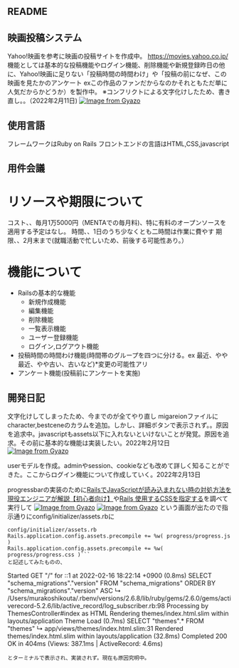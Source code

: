 ## README

## 映画投稿システム
Yahoo!映画を参考に映画の投稿サイトを作成中。 https://movies.yahoo.co.jp/  
機能としては基本的な投稿機能やログイン機能、削除機能や新規登録昨日の他に、Yahoo!映画に足りない「投稿時間の時間わけ」や「投稿の前になぜ、この映画を見たかのアンケート  exこの作品のファンだからなのかそれともただ単に人気だからかどうか）を製作中。
※コンフリクトによる文字化けしたため、書き直し。。（2022年2月11日)
[![Image from Gyazo](https://i.gyazo.com/d3ddaa6a47b5dfe3d8d1a9abbdbcef42.png)](https://gyazo.com/d3ddaa6a47b5dfe3d8d1a9abbdbcef42)　　　

## 使用言語
フレームワークはRuby on Rails フロントエンドの言語はHTML,CSS,javascript

## 用件会議
# リソースや期限について
コスト、、毎月1万5000円（MENTAでの毎月料)、特に有料のオープンソースを適用する予定はなし。
時間、、1日のうち少なくとも二時間は作業に費やす
期限、、2月末まで(就職活動で忙しいため、前後する可能性あり。）

# 機能について
- Railsの基本的な機能
    - 新規作成機能
    - 編集機能
    - 削除機能
    - 一覧表示機能
    - ユーザー登録機能
    - ログイン,ログアウト機能
- 投稿時間の時間わけ機能(時間帯のグループを四つに分ける。ex 最近、やや最近、やや古い、古いなど)*変更の可能性アリ
- アンケート機能(投稿前にアンケートを実施)


## 開発日記
文字化けしてしまったため、今までのが全てやり直し
migareionファイルにcharacter,bestceneのカラムを追加。しかし、詳細ボタンで表示されず。。原因を追求中。javascriptもassets以下に入れないといけないことが発覚。原因を追求。その前に基本的な機能は実装したい。2022年2月12日
[![Image from Gyazo](https://i.gyazo.com/82e478b84c15e7a86bd7e7bf1840b00f.png)](https://gyazo.com/82e478b84c15e7a86bd7e7bf1840b00f)

userモデルを作成。adminやsession、cookieなども改めて詳しく知ることができた。ここからログイン機能について作成していく。2022年2月13日

progressbarの実装のために[RailsでJavaScriptが読み込まれない時の対処方法を現役エンジニアが解説【初心者向け】](https://techacademy.jp/magazine/41310#3)や[Rails 使用するCSSを指定する](https://keruuweb.com/rails-%E4%BD%BF%E7%94%A8%E3%81%99%E3%82%8Bcss%E3%82%92%E6%8C%87%E5%AE%9A%E3%81%99%E3%82%8B/)を調べて実行して
[![Image from Gyazo](https://i.gyazo.com/a8ded7e24908fd17c65c076b8c0eedde.png)](https://gyazo.com/a8ded7e24908fd17c65c076b8c0eedde)
[![Image from Gyazo](https://i.gyazo.com/55f54d3a0be646fe540f264797e6f665.png)](https://gyazo.com/55f54d3a0be646fe540f264797e6f665)
という画面が出たので指示通りにconfig/initializer/assets.rbに
```
config/initializer/assets.rb
Rails.application.config.assets.precompile += %w( progress/progress.js )
Rails.application.config.assets.precompile += %w( progress/progress.css )```
と記述してみたものの、
```
Started GET "/" for ::1 at 2022-02-16 18:22:14 +0900
   (0.8ms)  SELECT "schema_migrations"."version" FROM "schema_migrations" ORDER BY "schema_migrations"."version" ASC
  ↳ /Users/murakoshikouta/.rbenv/versions/2.6.8/lib/ruby/gems/2.6.0/gems/activerecord-5.2.6/lib/active_record/log_subscriber.rb:98
Processing by ThemesController#index as HTML
  Rendering themes/index.html.slim within layouts/application
  Theme Load (0.7ms)  SELECT "themes".* FROM "themes"
  ↳ app/views/themes/index.html.slim:31
  Rendered themes/index.html.slim within layouts/application (32.8ms)
Completed 200 OK in 404ms (Views: 387.1ms | ActiveRecord: 4.6ms)
```
とターミナルで表示され、実装されず。現在も原因究明中。